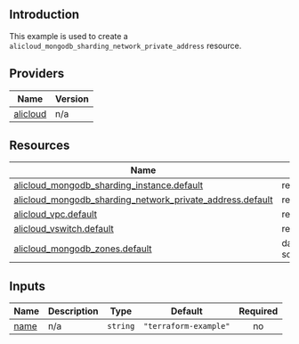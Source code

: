 <!-- BEGIN_TF_DOCS -->
## Introduction

This example is used to create a `alicloud_mongodb_sharding_network_private_address` resource.

## Providers

| Name | Version |
|------|---------|
| <a name="provider_alicloud"></a> [alicloud](#provider\_alicloud) | n/a |

## Resources

| Name | Type |
|------|------|
| [alicloud_mongodb_sharding_instance.default](https://registry.terraform.io/providers/aliyun/alicloud/latest/docs/resources/mongodb_sharding_instance) | resource |
| [alicloud_mongodb_sharding_network_private_address.default](https://registry.terraform.io/providers/aliyun/alicloud/latest/docs/resources/mongodb_sharding_network_private_address) | resource |
| [alicloud_vpc.default](https://registry.terraform.io/providers/aliyun/alicloud/latest/docs/resources/vpc) | resource |
| [alicloud_vswitch.default](https://registry.terraform.io/providers/aliyun/alicloud/latest/docs/resources/vswitch) | resource |
| [alicloud_mongodb_zones.default](https://registry.terraform.io/providers/aliyun/alicloud/latest/docs/data-sources/mongodb_zones) | data source |

## Inputs

| Name | Description | Type | Default | Required |
|------|-------------|------|---------|:--------:|
| <a name="input_name"></a> [name](#input\_name) | n/a | `string` | `"terraform-example"` | no |
<!-- END_TF_DOCS -->    